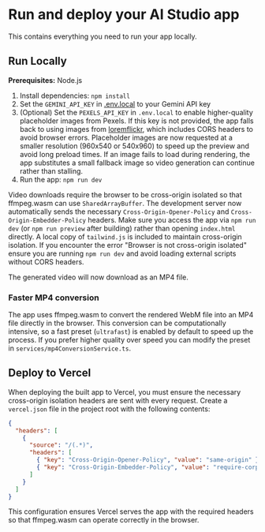 # Run and deploy your AI Studio app

This contains everything you need to run your app locally.

## Run Locally

**Prerequisites:**  Node.js


1. Install dependencies:
   `npm install`
2. Set the `GEMINI_API_KEY` in [.env.local](.env.local) to your Gemini API key
3. (Optional) Set the `PEXELS_API_KEY` in `.env.local` to enable higher-quality
   placeholder images from Pexels. If this key is not provided, the app falls
   back to using images from [loremflickr](https://loremflickr.com/), which
   includes CORS headers to avoid browser errors.
   Placeholder images are now requested at a smaller resolution (960x540 or
   540x960) to speed up the preview and avoid long preload times. If an image
   fails to load during rendering, the app substitutes a small fallback image so
   video generation can continue rather than stalling.
4. Run the app:
   `npm run dev`

Video downloads require the browser to be cross-origin isolated so that ffmpeg.wasm can use `SharedArrayBuffer`. The development server now automatically sends the necessary `Cross-Origin-Opener-Policy` and `Cross-Origin-Embedder-Policy` headers. Make sure you access the app via `npm run dev` (or `npm run preview` after building) rather than opening `index.html` directly.
A local copy of `tailwind.js` is included to maintain cross-origin isolation. If you encounter the error "Browser is not cross-origin isolated" ensure you are running `npm run dev` and avoid loading external scripts without CORS headers.


The generated video will now download as an MP4 file.

### Faster MP4 conversion

The app uses ffmpeg.wasm to convert the rendered WebM file into an MP4 file
directly in the browser. This conversion can be computationally intensive, so a
fast preset (`ultrafast`) is enabled by default to speed up the process. If you
prefer higher quality over speed you can modify the preset in
`services/mp4ConversionService.ts`.

## Deploy to Vercel

When deploying the built app to Vercel, you must ensure the necessary cross-origin isolation headers are sent with every request. Create a `vercel.json` file in the project root with the following contents:

```json
{
  "headers": [
    {
      "source": "/(.*)",
      "headers": [
        { "key": "Cross-Origin-Opener-Policy", "value": "same-origin" },
        { "key": "Cross-Origin-Embedder-Policy", "value": "require-corp" }
      ]
    }
  ]
}
```

This configuration ensures Vercel serves the app with the required headers so that ffmpeg.wasm can operate correctly in the browser.
